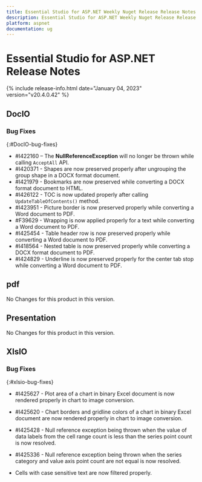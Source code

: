 ```yaml
---
title: Essential Studio for ASP.NET Weekly Nuget Release Release Notes  
description: Essential Studio for ASP.NET Weekly Nuget Release Release Notes  
platform: aspnet
documentation: ug
---
```


# Essential Studio for ASP.NET  Release Notes  

{% include release-info.html date="January 04, 2023"  version="v20.4.0.42" %} 





## DocIO

### Bug Fixes
{:#DocIO-bug-fixes}

* \#I422160 – The **NullReferenceException** will no longer be thrown while calling `AcceptAll` API.
* \#I420371 - Shapes are now preserved properly after ungrouping the group shape in a DOCX format document.
* \#I421979 - Bookmarks are now preserved while converting a DOCX format document to HTML.
* \#I426122 - TOC is now updated properly after calling `UpdateTableOfContents()` method.
* \#I423951 - Picture border is now preserved properly while converting a Word document to PDF.
* \#F39629 - Wrapping is now applied properly for a text while converting a Word document to PDF.
* \#I425454 - Table header row is now preserved properly while converting a Word document to PDF.
* \#I418564 - Nested table is now preserved properly while converting a DOCX format document to PDF.
* \#I424829 - Underline is now preserved properly for the center tab stop while converting a Word document to PDF.

## pdf

No Changes for this product in this version.

[//]: # "Delete the contents of this file while new content is added."

## Presentation

No Changes for this product in this version.

[//]: # "Delete the contents of this file while new content is added."

## XlsIO

### Bug Fixes
{:#xlsio-bug-fixes}

* \#I425627 - Plot area of a chart in binary Excel document is now rendered properly in chart to image conversion.
* \#I425620 - Chart borders and gridline colors of a chart in binary Excel document are now rendered properly in chart to image conversion.
* \#I425428 - Null reference exception being thrown when the value of data labels from the cell range count is less than the series point count is now resolved.
* \#I425336 - Null reference exception being thrown when the series category and value axis point count are not equal is now resolved.

* Cells with case sensitive text are now filtered properly.
